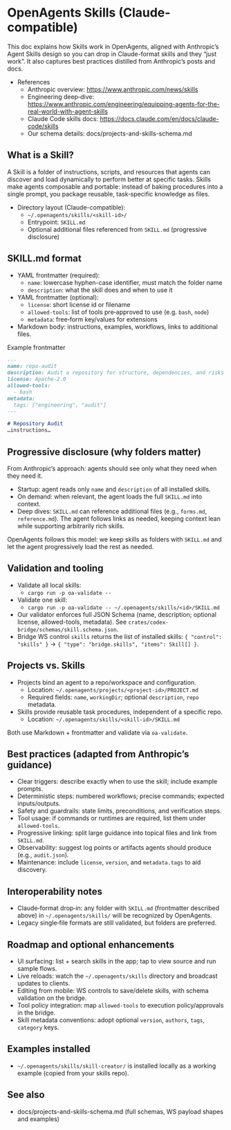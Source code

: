 # OpenAgents Skills (Claude-compatible)

This doc explains how Skills work in OpenAgents, aligned with Anthropic’s Agent Skills design so you can drop in Claude-format skills and they “just work”. It also captures best practices distilled from Anthropic’s posts and docs.

- References
  - Anthropic overview: https://www.anthropic.com/news/skills
  - Engineering deep‑dive: https://www.anthropic.com/engineering/equipping-agents-for-the-real-world-with-agent-skills
  - Claude Code skills docs: https://docs.claude.com/en/docs/claude-code/skills
  - Our schema details: docs/projects-and-skills-schema.md

## What is a Skill?
A Skill is a folder of instructions, scripts, and resources that agents can discover and load dynamically to perform better at specific tasks. Skills make agents composable and portable: instead of baking procedures into a single prompt, you package reusable, task‑specific knowledge as files.

- Directory layout (Claude-compatible):
  - `~/.openagents/skills/<skill-id>/`
  - Entrypoint: `SKILL.md`
  - Optional additional files referenced from `SKILL.md` (progressive disclosure)

## SKILL.md format
- YAML frontmatter (required):
  - `name`: lowercase hyphen-case identifier, must match the folder name
  - `description`: what the skill does and when to use it
- YAML frontmatter (optional):
  - `license`: short license id or filename
  - `allowed-tools`: list of tools pre‑approved to use (e.g. `bash`, `node`)
  - `metadata`: free‑form key/values for extensions
- Markdown body: instructions, examples, workflows, links to additional files.

Example frontmatter

```markdown
---
name: repo-audit
description: Audit a repository for structure, dependencies, and risks
license: Apache-2.0
allowed-tools:
  - bash
metadata:
  tags: ["engineering", "audit"]
---

# Repository Audit
…instructions…
```

## Progressive disclosure (why folders matter)
From Anthropic’s approach: agents should see only what they need when they need it.
- Startup: agent reads only `name` and `description` of all installed skills.
- On demand: when relevant, the agent loads the full `SKILL.md` into context.
- Deep dives: `SKILL.md` can reference additional files (e.g., `forms.md`, `reference.md`). The agent follows links as needed, keeping context lean while supporting arbitrarily rich skills.

OpenAgents follows this model: we keep skills as folders with `SKILL.md` and let the agent progressively load the rest as needed.

## Validation and tooling
- Validate all local skills:
  - `cargo run -p oa-validate --`
- Validate one skill:
  - `cargo run -p oa-validate -- ~/.openagents/skills/<id>/SKILL.md`
- Our validator enforces full JSON Schema (name, description; optional license, allowed-tools, metadata). See `crates/codex-bridge/schemas/skill.schema.json`.
- Bridge WS control `skills` returns the list of installed skills: `{ "control": "skills" }` → `{ "type": "bridge.skills", "items": Skill[] }`.

## Projects vs. Skills
- Projects bind an agent to a repo/workspace and configuration.
  - Location: `~/.openagents/projects/<project-id>/PROJECT.md`
  - Required fields: `name`, `workingDir`; optional `description`, `repo` metadata.
- Skills provide reusable task procedures, independent of a specific repo.
  - Location: `~/.openagents/skills/<skill-id>/SKILL.md`

Both use Markdown + frontmatter and validate via `oa-validate`.

## Best practices (adapted from Anthropic’s guidance)
- Clear triggers: describe exactly when to use the skill; include example prompts.
- Deterministic steps: numbered workflows; precise commands; expected inputs/outputs.
- Safety and guardrails: state limits, preconditions, and verification steps.
- Tool usage: if commands or runtimes are required, list them under `allowed-tools`.
- Progressive linking: split large guidance into topical files and link from `SKILL.md`.
- Observability: suggest log points or artifacts agents should produce (e.g., `audit.json`).
- Maintenance: include `license`, `version`, and `metadata.tags` to aid discovery.

## Interoperability notes
- Claude‑format drop‑in: any folder with `SKILL.md` (frontmatter described above) in `~/.openagents/skills/` will be recognized by OpenAgents.
- Legacy single‑file formats are still validated, but folders are preferred.

## Roadmap and optional enhancements
- UI surfacing: list + search skills in the app; tap to view source and run sample flows.
- Live reloads: watch the `~/.openagents/skills` directory and broadcast updates to clients.
- Editing from mobile: WS controls to save/delete skills, with schema validation on the bridge.
- Tool policy integration: map `allowed-tools` to execution policy/approvals in the bridge.
- Skill metadata conventions: adopt optional `version`, `authors`, `tags`, `category` keys.

## Examples installed
- `~/.openagents/skills/skill-creator/` is installed locally as a working example (copied from your skills repo).

## See also
- docs/projects-and-skills-schema.md (full schemas, WS payload shapes and examples)
